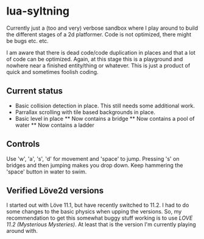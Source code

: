 # lua-syltning
Currently just a (too and very) verbose sandbox where I play around to build the different stages of a 2d platformer. Code is not optimized, there might be bugs etc. etc.

I am aware that there is dead code/code duplication in places and that a lot of code can be optimized. Again, at this stage this is a playground and nowhere near a finished entity/thing or whatever. This is just a product of quick and sometimes foolish coding.

## Current status
* Basic collision detection in place. This still needs some additional work.
* Parrallax scrolling with tile based backgrounds in place.
* Basic level in place
** Now contains a bridge
** Now contains a pool of water
** Now contains a ladder

## Controls
Use 'w', 'a', 's', 'd' for movement and 'space' to jump. Pressing 's' on bridges and then jumping makes you drop down. Keep hammering the 'space' button in water to swim.

## Verified Löve2d versions
I started out with Löve 11.1, but have recently switched to 11.2. I had to do some changes to the basic physics when upping the versions. So, my recommendation to get this somewhat buggy stuff working is to use *LOVE 11.2 (Mysterious Mysteries)*. At least that is the version I'm currently playing around with.
